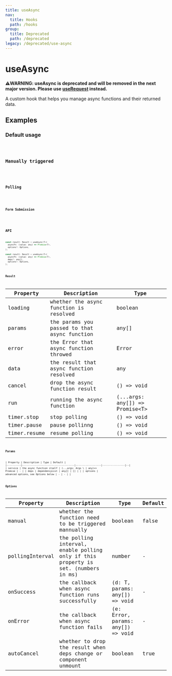 ```yaml
---
title: useAsync
nav:
  title: Hooks
  path: /hooks
group:
  title: Deprecated
  path: /deprecated
legacy: /deprecated/use-async
---
```


# useAsync

<Alert>
<b>⚠️WARNING: useAsync is deprecated and will be removed in the next major version. Please use <a href="/async">useRequest</a> instead.</b>
</Alert>

A custom hook that helps you manage async functions and their returned data.

## Examples

### Default usage

<code src="./demo/demo1.tsx" />

### Manually triggered

<code src="./demo/demo2.tsx" />

### Polling

<code src="./demo/demo3.tsx" />

### Form Submission

<code src="./demo/demo4.tsx" />

## API

```javascript
const result: Result = useAsync<T>(
  asyncFn: (value: any) => Promise<T>,
  options?: Options,
);

const result: Result = useAsync<T>(
  asyncFn: (value: any) => Promise<T>,
  deps?: any[],
  options?: Options,
);
```

### Result

| Property     | Description                                  | Type                            |
|--------------|----------------------------------------------|---------------------------------|
| loading      | whether the async function is resolved       | boolean                         |
| params       | the params you passed to that async function | any[]                           |
| error        | the Error that async function throwed        | Error                           |
| data         | the result that async function resolved      | any                             |
| cancel       | drop the async function result               | () => void                      |
| run          | running the async function                   | (...args: any[]) => Promise<T\> |
| timer.stop   | stop polling                                 | () => void                      |
| timer.pause  | pause pollinng                               | () => void                      |
| timer.resume | resume polling                               | () => void                      |


### Params

| Property | Description                         | Type             | Default        |
|----------|-------------------------------------|------------------|----------------|--|
| service  | the async function  itself          | (...args: Args \ | any)=> Promise | - |
| deps     | dependencyList                      | any[]            | []             |  |
| options  | advanced options，see Options below | -                | -              |  |

### Options

| Property        | Description                                                                        | Type                              | Default |
|-----------------|------------------------------------------------------------------------------------|-----------------------------------|---------|
| manual          | whether the function need to be triggered mannually                                | boolean                           | false   |
| pollingInterval | the polling interval, enable polling only if this property is set. (numbers in ms) | number                            | -       |
| onSuccess       | the callback when async function runs successfully                                 | (d: T, params: any[]) => void     | -       |
| onError         | the callback when async function fails                                             | (e: Error, params: any[]) => void | -       |
| autoCancel      | whether to drop the result when deps change or component unmount                   | boolean                           | true    |
